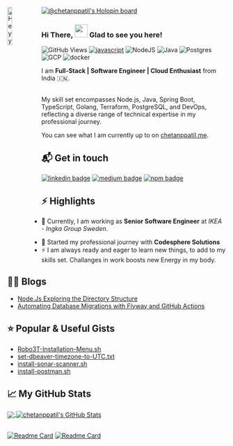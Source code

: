 [![@chetanppatil's Holopin board](https://holopin.io/api/user/board?user=chetanppatil)](https://holopin.io/@chetanppatil)
<img align="left" src="hey.png" alt="Heyy" width="15%" />

### Hi There, <img src="https://raw.githubusercontent.com/iampavangandhi/iampavangandhi/master/gifs/Hi.gif" width="30px" >   Glad to see you here!

![GitHub Views](https://komarev.com/ghpvc/?username=chetanppatil&color=FAC151)
[![javascript](https://img.shields.io/badge/JavaScript-Fan-FAC151.svg?logo=javascript&logoWidth=20)][1]
![NodeJS](https://img.shields.io/badge/Node.js-6DA55F?logo=node.js&logoWidth=20&logoColor=white)
![Java](https://img.shields.io/badge/Java-ED8B00?logo=java&logoColor=white)
![Postgres](https://img.shields.io/badge/Postgres-%23316192?logo=postgresql&logoWidth=20&logoColor=white)
![GCP](https://img.shields.io/badge/Google_Cloud-4285F4?logo=google-cloud&logoColor=white)
![docker](https://img.shields.io/badge/Docker-2CA5E0?logo=docker&logoColor=white)


I am **Full-Stack | Software Engineer | Cloud Enthusiast** from India :india:.
<br/><br/>

My skill set encompasses Node.js, Java, Spring Boot, TypeScript, Golang, Terraform, PostgreSQL, and DevOps, reflecting a diverse range of technical expertise in my professional journey.

You can see what I am currently up to on [chetanppatil.me][1].

## 📬 Get in touch

[![linkedin badge](https://img.shields.io/badge/Chetan_Patil-%230077B5?logo=linkedin&logoWidth=20)][2]
[![medium badge](https://img.shields.io/badge/Chetan_Patil-30302f?logo=medium&logoWidth=20)][3]
[![npm badge](https://img.shields.io/badge/npm-CB3837?logo=npm&logoColor=white)][4]


## :zap: Highlights

<ul>
 <li> <p class="text-align: justify;">🔭 Currently, I am working as <b>Senior Software Engineer</b></a> at <i>IKEA - Ingka Group Sweden</i>.</p></li>
 <li> 💼 Started my professional journey with <b>Codesphere Solutions</b></a> </li>
  <li> ⚡ I am always ready and eager to learn new things, to add to my skills set. Challanges in work boosts new Energy in my body.</li> 
</ul>

## :technologist: Blogs

- [Node.Js Exploring the Directory Structure](https://chetan07.medium.com/part-1-node-js-express-sequelize-boilerplate-97c6008a42a2)
- [Automating Database Migrations with Flyway and GitHub Actions](https://dev.to/chetan07/automating-database-migrations-with-flyway-and-github-actions-550p)

## :star: Popular & Useful Gists

- [Robo3T-Installation-Menu.sh](https://gist.github.com/chetanppatil/ef98f17a699c1ff2ef7c34903c3c0389)
- [set-dbeaver-timezone-to-UTC.txt](https://gist.github.com/chetanppatil/7ef4b82099f54ab4791068a0f47f480e)
- [install-sonar-scanner.sh](https://gist.github.com/chetanppatil/85e80d2a17c4d2d75172bf378efe93b9)
- [install-postman.sh](https://gist.github.com/chetanppatil/4f8e42f43c6a5ada8b43cb79b15c15fe)

## &#x1f4c8; My GitHub Stats

<a href="https://github.com/chetanppatil/chetanppatil">
  <img align="center" src="https://github-readme-stats.vercel.app/api/top-langs/?username=chetanppatil&layout=compact&theme=flag-india" />
</a>

<a href="https://github.com/chetanppatil/chetanppatil">
  <img align="center" src="https://github-readme-stats.vercel.app/api?username=chetanppatil&show_icons=true&theme=flag-india" alt="chetanppatil's GitHub Stats" />
</a>
<br><br>

[![Readme Card](https://github-readme-stats.vercel.app/api/pin/?username=chetanppatil&show_owner=false&repo=node-pg-sequelize-boilerplate)](https://github.com/chetanppatil/node-pg-sequelize-boilerplate)
[![Readme Card](https://github-readme-stats.vercel.app/api/pin/?username=chetanppatil&show_owner=false&repo=flyway-migrator)](https://github.com/chetanppatil/flyway-migrator)

[1]: https://github.com/chetanppatil
[2]: https://www.linkedin.com/in/chetanppatil
[3]: https://chetan07.medium.com
[4]: https://www.npmjs.com/~chetanppatil
